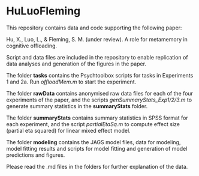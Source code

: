 # HuLuoFleming
This repository contains data and code supporting the following paper:

Hu, X., Luo, L., & Fleming, S. M. (under review). A role for metamemory in cognitive offloading.

Script and data files are included in the repository to enable replication of data analyses and generation of the figures in the paper.

The folder **tasks** contains the Psychtoolbox scripts for tasks in Experiments 1 and 2a. Run *offloadMem.m* to start the experiment.

The folder **rawData** contains anonymised raw data files for each of the four experiments of the paper, and the scripts *genSummaryStats_Exp1/2/3.m* to generate summary statistics in the **summaryStats** folder.

The folder **summaryStats** contains summary statistics in SPSS format for each experiment, and the script *partialEtaSq.m* to compute effect size (partial eta squared) for linear mixed effect model.

The folder **modeling** contains the JAGS model files, data for modeling, model fitting results and scripts for model fitting and generation of model predictions and figures.

Please read the .md files in the folders for further explanation of the data.
